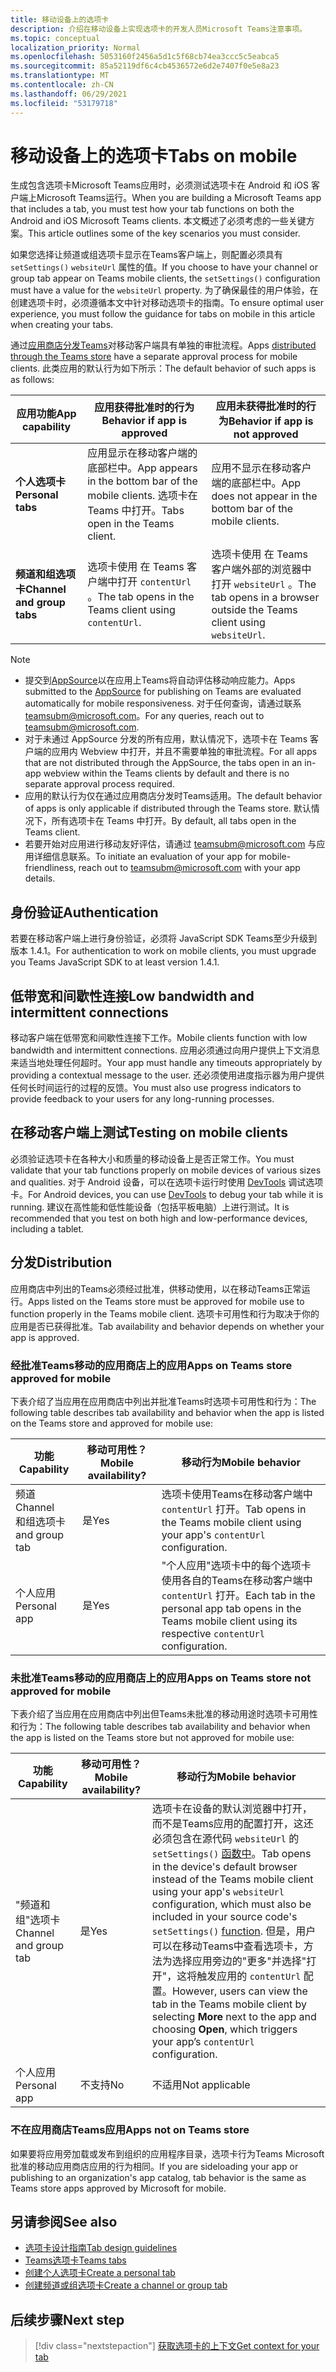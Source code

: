 ```yaml
---
title: 移动设备上的选项卡
description: 介绍在移动设备上实现选项卡的开发人员Microsoft Teams注意事项。
ms.topic: conceptual
localization_priority: Normal
ms.openlocfilehash: 5053160f2456a5d1c5f68cb74ea3ccc5c5eabca5
ms.sourcegitcommit: 85a52119df6c4cb4536572e6d2e7407f0e5e8a23
ms.translationtype: MT
ms.contentlocale: zh-CN
ms.lasthandoff: 06/29/2021
ms.locfileid: "53179718"
---
```

# <a name="tabs-on-mobile"></a><span data-ttu-id="9a849-103">移动设备上的选项卡</span><span class="sxs-lookup"><span data-stu-id="9a849-103">Tabs on mobile</span></span>

<span data-ttu-id="9a849-104">生成包含选项卡Microsoft Teams应用时，必须测试选项卡在 Android 和 iOS 客户端上Microsoft Teams运行。</span><span class="sxs-lookup"><span data-stu-id="9a849-104">When you are building a Microsoft Teams app that includes a tab, you must test how your tab functions on both the Android and iOS Microsoft Teams clients.</span></span> <span data-ttu-id="9a849-105">本文概述了必须考虑的一些关键方案。</span><span class="sxs-lookup"><span data-stu-id="9a849-105">This article outlines some of the key scenarios you must consider.</span></span>

<span data-ttu-id="9a849-106">如果您选择让频道或组选项卡显示在Teams客户端上，则配置必须具有 `setSettings()` `websiteUrl` 属性的值。</span><span class="sxs-lookup"><span data-stu-id="9a849-106">If you choose to have your channel or group tab appear on Teams mobile clients, the `setSettings()` configuration must have a value for the `websiteUrl` property.</span></span> <span data-ttu-id="9a849-107">为了确保最佳的用户体验，在创建选项卡时，必须遵循本文中针对移动选项卡的指南。</span><span class="sxs-lookup"><span data-stu-id="9a849-107">To ensure optimal user experience, you must follow the guidance for tabs on mobile in this article when creating your tabs.</span></span>

<span data-ttu-id="9a849-108">通过[应用商店分发Teams](~/concepts/deploy-and-publish/appsource/publish.md)对移动客户端具有单独的审批流程。</span><span class="sxs-lookup"><span data-stu-id="9a849-108">Apps [distributed through the Teams store](~/concepts/deploy-and-publish/appsource/publish.md) have a separate approval process for mobile clients.</span></span> <span data-ttu-id="9a849-109">此类应用的默认行为如下所示：</span><span class="sxs-lookup"><span data-stu-id="9a849-109">The default behavior of such apps is as follows:</span></span>

| <span data-ttu-id="9a849-110">**应用功能**</span><span class="sxs-lookup"><span data-stu-id="9a849-110">**App capability**</span></span> | <span data-ttu-id="9a849-111">**应用获得批准时的行为**</span><span class="sxs-lookup"><span data-stu-id="9a849-111">**Behavior if app is approved**</span></span> | <span data-ttu-id="9a849-112">**应用未获得批准时的行为**</span><span class="sxs-lookup"><span data-stu-id="9a849-112">**Behavior if app is not approved**</span></span> |
| --- | --- | --- |
| <span data-ttu-id="9a849-113">**个人选项卡**</span><span class="sxs-lookup"><span data-stu-id="9a849-113">**Personal tabs**</span></span> | <span data-ttu-id="9a849-114">应用显示在移动客户端的底部栏中。</span><span class="sxs-lookup"><span data-stu-id="9a849-114">App appears in the bottom bar of the mobile clients.</span></span> <span data-ttu-id="9a849-115">选项卡在 Teams 中打开。</span><span class="sxs-lookup"><span data-stu-id="9a849-115">Tabs open in the Teams client.</span></span> | <span data-ttu-id="9a849-116">应用不显示在移动客户端的底部栏中。</span><span class="sxs-lookup"><span data-stu-id="9a849-116">App does not appear in the bottom bar of the mobile clients.</span></span> |
| <span data-ttu-id="9a849-117">**频道和组选项卡**</span><span class="sxs-lookup"><span data-stu-id="9a849-117">**Channel and group tabs**</span></span> | <span data-ttu-id="9a849-118">选项卡使用 在 Teams 客户端中打开 `contentUrl` 。</span><span class="sxs-lookup"><span data-stu-id="9a849-118">The tab opens in the Teams client using `contentUrl`.</span></span> | <span data-ttu-id="9a849-119">选项卡使用 在 Teams 客户端外部的浏览器中打开 `websiteUrl` 。</span><span class="sxs-lookup"><span data-stu-id="9a849-119">The tab opens in a browser outside the Teams client using `websiteUrl`.</span></span> |

> [!NOTE]
> * <span data-ttu-id="9a849-120">提交到[AppSource](https://appsource.microsoft.com)以在应用上Teams将自动评估移动响应能力。</span><span class="sxs-lookup"><span data-stu-id="9a849-120">Apps submitted to the [AppSource](https://appsource.microsoft.com) for publishing on Teams are evaluated automatically for mobile responsiveness.</span></span> <span data-ttu-id="9a849-121">对于任何查询，请通过联系 teamsubm@microsoft.com。</span><span class="sxs-lookup"><span data-stu-id="9a849-121">For any queries, reach out to teamsubm@microsoft.com.</span></span>
> * <span data-ttu-id="9a849-122">对于未通过 AppSource 分发的所有应用，默认情况下，选项卡在 Teams 客户端的应用内 Webview 中打开，并且不需要单独的审批流程。</span><span class="sxs-lookup"><span data-stu-id="9a849-122">For all apps that are not distributed through the AppSource, the tabs open in an in-app webview within the Teams clients by default and there is no separate approval process required.</span></span>
> * <span data-ttu-id="9a849-123">应用的默认行为仅在通过应用商店分发时Teams适用。</span><span class="sxs-lookup"><span data-stu-id="9a849-123">The default behavior of apps is only applicable if distributed through the Teams store.</span></span> <span data-ttu-id="9a849-124">默认情况下，所有选项卡在 Teams 中打开。</span><span class="sxs-lookup"><span data-stu-id="9a849-124">By default, all tabs open in the Teams client.</span></span>
> * <span data-ttu-id="9a849-125">若要开始对应用进行移动友好评估，请通过 teamsubm@microsoft.com 与应用详细信息联系。</span><span class="sxs-lookup"><span data-stu-id="9a849-125">To initiate an evaluation of your app for mobile-friendliness, reach out to teamsubm@microsoft.com with your app details.</span></span>

## <a name="authentication"></a><span data-ttu-id="9a849-126">身份验证</span><span class="sxs-lookup"><span data-stu-id="9a849-126">Authentication</span></span>

<span data-ttu-id="9a849-127">若要在移动客户端上进行身份验证，必须将 JavaScript SDK Teams至少升级到版本 1.4.1。</span><span class="sxs-lookup"><span data-stu-id="9a849-127">For authentication to work on mobile clients, you must upgrade you Teams JavaScript SDK to at least version 1.4.1.</span></span>

## <a name="low-bandwidth-and-intermittent-connections"></a><span data-ttu-id="9a849-128">低带宽和间歇性连接</span><span class="sxs-lookup"><span data-stu-id="9a849-128">Low bandwidth and intermittent connections</span></span>

<span data-ttu-id="9a849-129">移动客户端在低带宽和间歇性连接下工作。</span><span class="sxs-lookup"><span data-stu-id="9a849-129">Mobile clients function with low bandwidth and intermittent connections.</span></span> <span data-ttu-id="9a849-130">应用必须通过向用户提供上下文消息来适当地处理任何超时。</span><span class="sxs-lookup"><span data-stu-id="9a849-130">Your app must handle any timeouts appropriately by providing a contextual message to the user.</span></span> <span data-ttu-id="9a849-131">还必须使用进度指示器为用户提供任何长时间运行的过程的反馈。</span><span class="sxs-lookup"><span data-stu-id="9a849-131">You must also use progress indicators to provide feedback to your users for any long-running processes.</span></span>

## <a name="testing-on-mobile-clients"></a><span data-ttu-id="9a849-132">在移动客户端上测试</span><span class="sxs-lookup"><span data-stu-id="9a849-132">Testing on mobile clients</span></span>

<span data-ttu-id="9a849-133">必须验证选项卡在各种大小和质量的移动设备上是否正常工作。</span><span class="sxs-lookup"><span data-stu-id="9a849-133">You must validate that your tab functions properly on mobile devices of various sizes and qualities.</span></span> <span data-ttu-id="9a849-134">对于 Android 设备，可以在选项卡运行时使用 [DevTools](~/tabs/how-to/developer-tools.md) 调试选项卡。</span><span class="sxs-lookup"><span data-stu-id="9a849-134">For Android devices, you can use [DevTools](~/tabs/how-to/developer-tools.md) to debug your tab while it is running.</span></span> <span data-ttu-id="9a849-135">建议在高性能和低性能设备（包括平板电脑）上进行测试。</span><span class="sxs-lookup"><span data-stu-id="9a849-135">It is recommended that you test on both high and low-performance devices, including a tablet.</span></span>

## <a name="distribution"></a><span data-ttu-id="9a849-136">分发</span><span class="sxs-lookup"><span data-stu-id="9a849-136">Distribution</span></span>

<span data-ttu-id="9a849-137">应用商店中列出的Teams必须经过批准，供移动使用，以在移动Teams正常运行。</span><span class="sxs-lookup"><span data-stu-id="9a849-137">Apps listed on the Teams store must be approved for mobile use to function properly in the Teams mobile client.</span></span> <span data-ttu-id="9a849-138">选项卡可用性和行为取决于你的应用是否已获得批准。</span><span class="sxs-lookup"><span data-stu-id="9a849-138">Tab availability and behavior depends on whether your app is approved.</span></span>

### <a name="apps-on-teams-store-approved-for-mobile"></a><span data-ttu-id="9a849-139">经批准Teams移动的应用商店上的应用</span><span class="sxs-lookup"><span data-stu-id="9a849-139">Apps on Teams store approved for mobile</span></span>

<span data-ttu-id="9a849-140">下表介绍了当应用在应用商店中列出并批准Teams时选项卡可用性和行为：</span><span class="sxs-lookup"><span data-stu-id="9a849-140">The following table describes tab availability and behavior when the app is listed on the Teams store and approved for mobile use:</span></span>

|<span data-ttu-id="9a849-141">功能</span><span class="sxs-lookup"><span data-stu-id="9a849-141">Capability</span></span>   |<span data-ttu-id="9a849-142">移动可用性？</span><span class="sxs-lookup"><span data-stu-id="9a849-142">Mobile availability?</span></span>   |<span data-ttu-id="9a849-143">移动行为</span><span class="sxs-lookup"><span data-stu-id="9a849-143">Mobile behavior</span></span>|
|----------|-----------|------------|
|<span data-ttu-id="9a849-144">频道</span><span class="sxs-lookup"><span data-stu-id="9a849-144">Channel</span></span> <br /> <span data-ttu-id="9a849-145">和组选项卡</span><span class="sxs-lookup"><span data-stu-id="9a849-145">and group tab</span></span>|<span data-ttu-id="9a849-146">是</span><span class="sxs-lookup"><span data-stu-id="9a849-146">Yes</span></span>|<span data-ttu-id="9a849-147">选项卡使用Teams在移动客户端中 `contentUrl` 打开。</span><span class="sxs-lookup"><span data-stu-id="9a849-147">Tab opens in the Teams mobile client using your app's `contentUrl` configuration.</span></span>|
|<span data-ttu-id="9a849-148">个人应用</span><span class="sxs-lookup"><span data-stu-id="9a849-148">Personal app</span></span>|<span data-ttu-id="9a849-149">是</span><span class="sxs-lookup"><span data-stu-id="9a849-149">Yes</span></span>|<span data-ttu-id="9a849-150">"个人应用"选项卡中的每个选项卡使用各自的Teams在移动客户端中 `contentUrl` 打开。</span><span class="sxs-lookup"><span data-stu-id="9a849-150">Each tab in the personal app tab opens in the Teams mobile client using its respective `contentUrl` configuration.</span></span>|

### <a name="apps-on-teams-store-not-approved-for-mobile"></a><span data-ttu-id="9a849-151">未批准Teams移动的应用商店上的应用</span><span class="sxs-lookup"><span data-stu-id="9a849-151">Apps on Teams store not approved for mobile</span></span>

<span data-ttu-id="9a849-152">下表介绍了当应用在应用商店中列出但Teams未批准的移动用途时选项卡可用性和行为：</span><span class="sxs-lookup"><span data-stu-id="9a849-152">The following table describes tab availability and behavior when the app is listed on the Teams store but not approved for mobile use:</span></span>

| <span data-ttu-id="9a849-153">功能</span><span class="sxs-lookup"><span data-stu-id="9a849-153">Capability</span></span> | <span data-ttu-id="9a849-154">移动可用性？</span><span class="sxs-lookup"><span data-stu-id="9a849-154">Mobile availability?</span></span> | <span data-ttu-id="9a849-155">移动行为</span><span class="sxs-lookup"><span data-stu-id="9a849-155">Mobile behavior</span></span> |
|----------|-----------|------------|
|<span data-ttu-id="9a849-156">"频道和组"选项卡</span><span class="sxs-lookup"><span data-stu-id="9a849-156">Channel and group tab</span></span>|<span data-ttu-id="9a849-157">是</span><span class="sxs-lookup"><span data-stu-id="9a849-157">Yes</span></span>|<span data-ttu-id="9a849-158">选项卡在设备的默认浏览器中打开，而不是Teams应用的配置打开，这还必须包含在源代码 `websiteUrl` 的 `setSettings()` [函数中](/javascript/api/@microsoft/teams-js/settings?view=msteams-client-js-latest#functions&preserve-view=true)。</span><span class="sxs-lookup"><span data-stu-id="9a849-158">Tab opens in the device's default browser instead of the Teams mobile client using your app's `websiteUrl` configuration, which must also be included in your source code's `setSettings()` [function](/javascript/api/@microsoft/teams-js/settings?view=msteams-client-js-latest#functions&preserve-view=true).</span></span> <span data-ttu-id="9a849-159">但是，用户可以在移动Teams中查看选项卡，方法为选择应用旁边的"更多"并选择"打开"，这将触发应用的 `contentUrl` 配置。</span><span class="sxs-lookup"><span data-stu-id="9a849-159">However, users can view the tab in the Teams mobile client by selecting **More** next to the app and choosing **Open**, which triggers your app’s `contentUrl` configuration.</span></span>|
|<span data-ttu-id="9a849-160">个人应用</span><span class="sxs-lookup"><span data-stu-id="9a849-160">Personal app</span></span>|<span data-ttu-id="9a849-161">不支持</span><span class="sxs-lookup"><span data-stu-id="9a849-161">No</span></span>|<span data-ttu-id="9a849-162">不适用</span><span class="sxs-lookup"><span data-stu-id="9a849-162">Not applicable</span></span>|

### <a name="apps-not-on-teams-store"></a><span data-ttu-id="9a849-163">不在应用商店Teams应用</span><span class="sxs-lookup"><span data-stu-id="9a849-163">Apps not on Teams store</span></span>

<span data-ttu-id="9a849-164">如果要将应用旁加载或发布到组织的应用程序目录，选项卡行为Teams Microsoft 批准的移动应用商店应用的行为相同。</span><span class="sxs-lookup"><span data-stu-id="9a849-164">If you are sideloading your app or publishing to an organization's app catalog, tab behavior is the same as Teams store apps approved by Microsoft for mobile.</span></span>

## <a name="see-also"></a><span data-ttu-id="9a849-165">另请参阅</span><span class="sxs-lookup"><span data-stu-id="9a849-165">See also</span></span>

* [<span data-ttu-id="9a849-166">选项卡设计指南</span><span class="sxs-lookup"><span data-stu-id="9a849-166">Tab design guidelines</span></span>](~/tabs/design/tabs.md)
* [<span data-ttu-id="9a849-167">Teams选项卡</span><span class="sxs-lookup"><span data-stu-id="9a849-167">Teams tabs</span></span>](~/tabs/what-are-tabs.md)
* [<span data-ttu-id="9a849-168">创建个人选项卡</span><span class="sxs-lookup"><span data-stu-id="9a849-168">Create a personal tab</span></span>](~/tabs/how-to/create-personal-tab.md)
* [<span data-ttu-id="9a849-169">创建频道或组选项卡</span><span class="sxs-lookup"><span data-stu-id="9a849-169">Create a channel or group tab</span></span>](~/tabs/how-to/create-channel-group-tab.md)

## <a name="next-step"></a><span data-ttu-id="9a849-170">后续步骤</span><span class="sxs-lookup"><span data-stu-id="9a849-170">Next step</span></span>

> [!div class="nextstepaction"]
> [<span data-ttu-id="9a849-171">获取选项卡的上下文</span><span class="sxs-lookup"><span data-stu-id="9a849-171">Get context for your tab</span></span>](~/tabs/how-to/access-teams-context.md)
